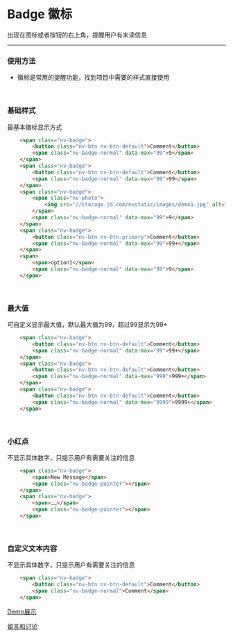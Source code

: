 # Badge 徽标

出现在图标或者按钮的右上角，提醒用户有未读信息

---

### 使用方法

+ 徽标是常用的提醒功能，找到项目中需要的样式直接使用

<br/>

### 基础样式

最基本徽标显示方式

```html
    <span class="nv-badge">
        <button class="nv-btn nv-btn-default">Comment</button>
        <span class="nv-badge-normal" data-max="99">9</span>
    </span>
    <span class="nv-badge">
        <button class="nv-btn nv-btn-default">Comment</button>
        <span class="nv-badge-normal" data-max="99">99</span>
    </span>
    <span class="nv-badge">
        <span class="nv-photo">
            <img src="//storage.jd.com/nvstatic/images/demo1.jpg" alt="">
        </span>
        <span class="nv-badge-normal" data-max="99">9</span>
    </span>
    <span class="nv-badge">
        <button class="nv-btn nv-btn-primary">Comment</button>
        <span class="nv-badge-normal" data-max="99">99+</span>
    </span>
    <span>
        <span>option1</span>
        <span class="nv-badge-normal" data-max="99">9</span>
    </span>
```

<br/>

### 最大值

可自定义显示最大值，默认最大值为99，超过99显示为99+

```html
    <span class="nv-badge">
        <button class="nv-btn nv-btn-default">Comment</button>
        <span class="nv-badge-normal" data-max="99">99+</span>
    </span>
    <span class="nv-badge">
        <button class="nv-btn nv-btn-default">Comment</button>
        <span class="nv-badge-normal" data-max="999">999+</span>
    </span>
    <span class="nv-badge">
        <button class="nv-btn nv-btn-default">Comment</button>
        <span class="nv-badge-normal" data-max="9999">9999+</span>
    </span>
```
<br/>

### 小红点

不显示具体数字，只提示用户有需要关注的信息

```html
    <span class="nv-badge">
        <span>New Message</span>
        <span class="nv-badge-pointer"></span>
    </span>
    <span class="nv-badge">
        <span>……</span>
        <span class="nv-badge-pointer"></span>
    </span>
```
<br/>

### 自定义文本内容

不显示具体数字，只提示用户有需要关注的信息

```html
    <span class="nv-badge">
        <button class="nv-btn nv-btn-default">Comment</button>
        <span class="nv-badge-normal">Comment</span>
    </span>
```


[Demo展示](http://gtp-nv.jd.com/docs?languageCode=CN&columnUid=41c513f9dd334a1ebb0fbbd76d71e973&directoryUid=6beaa733cf904e398dadffca48a49954&directoryName=Badge%20%E5%BE%BD%E6%A0%87)

[留言和讨论](https://github.com/guguaihaha/nv-source/issues/24)

    
